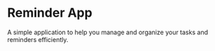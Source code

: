 # Reminder App

A simple application to help you manage and organize your tasks and reminders efficiently.